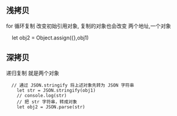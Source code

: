 ## 浅拷贝

for 循环复制 改变初始引用对象, 复制的对象也会改变 两个地址,一个对象

    let obj2 = Object.assign({},obj1)

## 深拷贝

递归复制 就是两个对象

```
  // 通过 JSON.stringify 将上述对象先转为 JSON 字符串  
    let str = JSON.stringify(obj1)  
    // console.log(str)  
    // 把 str 字符串，转成对象  
    let obj2 = JSON.parse(str)
```
